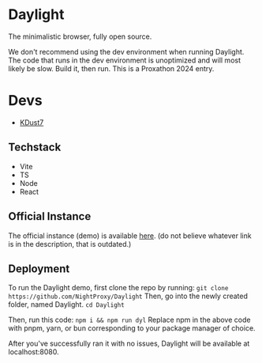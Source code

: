 # Daylight

The minimalistic browser, fully open source.

We don't recommend using the dev environment when running Daylight. The code that runs in the dev environment is unoptimized and will most likely be slow. Build it, then run. 
This is a Proxathon 2024 entry. 

# Devs
- [KDust7](https://guns.lol/KDust7)

## Techstack
- Vite
- TS
- Node
- React

## Official Instance
The official instance (demo) is available [here](https://daylight-prod.vercel.app). (do not believe whatever link is in the description, that is outdated.)

## Deployment

To run the Daylight demo, first clone the repo by running: 
`git clone https://github.com/NightProxy/Daylight`
Then, go into the newly created folder, named Daylight.
`cd Daylight`

Then, run this code:
`npm i && npm run dyl`
Replace npm in the above code with pnpm, yarn, or bun corresponding to your package manager of choice.

After you've successfully ran it with no issues, Daylight will be available at localhost:8080.
